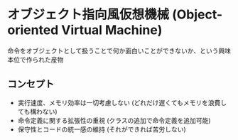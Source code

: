 # オブジェクト指向風仮想機械 (Object-oriented Virtual Machine)
命令をオブジェクトとして扱うことで何か面白いことができないか、という興味本位で作られた産物

## コンセプト
- 実行速度、メモリ効率は一切考慮しない (どれだけ遅くてもメモリを浪費しても構わない)
- 命令定義に関する拡張性の重視 (クラスの追加で命令定義を追加可能)
- 保守性とコードの統一感の維持 (それができれば苦労しない)